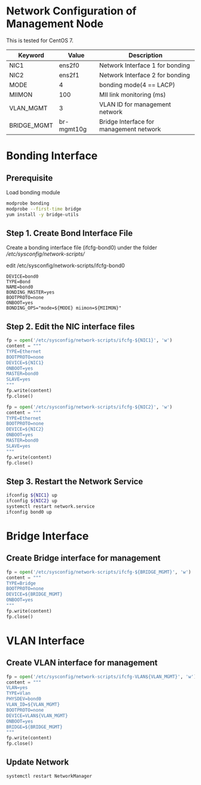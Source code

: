 # Network Configuration of Management Node

This is tested for CentOS 7.

Keyword         | Value         | Description
----            | ----          | ----
NIC1            | ens2f0        | Network Interface 1 for bonding
NIC2            | ens2f1        | Network Interface 2 for bonding
MODE            | 4             | bonding mode(4 == LACP)
MIIMON          | 100           | MII link monitoring (ms)
VLAN_MGMT       | 3             | VLAN ID for management network
BRIDGE_MGMT     | br-mgmt10g    | Bridge Interface for management network


# Bonding Interface

## Prerequisite

Load bonding module

~~~bash
modprobe bonding
modprobe --first-time bridge
yum install -y bridge-utils
~~~

## Step 1. Create Bond Interface File

Create a bonding interface file (ifcfg-bond0) under the folder */etc/sysconfig/network-scripts/*

edit /etc/sysconfig/network-scripts/ifcfg-bond0

~~~text
DEVICE=bond0
TYPE=Bond
NAME=bond0
BONDING_MASTER=yes
BOOTPROTO=none
ONBOOT=yes
BONDING_OPS="mode=${MODE} miimon=${MIIMON}"
~~~

## Step 2. Edit the NIC interface files


~~~python
fp = open('/etc/sysconfig/network-scripts/ifcfg-${NIC1}', 'w')
content = """
TYPE=Ethernet
BOOTPROTO=none
DEVICE=${NIC1}
ONBOOT=yes
MASTER=bond0
SLAVE=yes
"""
fp.write(content)
fp.close()

fp = open('/etc/sysconfig/network-scripts/ifcfg-${NIC2}', 'w')
content = """
TYPE=Ethernet
BOOTPROTO=none
DEVICE=${NIC2}
ONBOOT=yes
MASTER=bond0
SLAVE=yes
"""
fp.write(content)
fp.close()
~~~

## Step 3. Restart the Network Service

~~~bash
ifconfig ${NIC1} up
ifconfig ${NIC2} up
systemctl restart network.service
ifconfig bond0 up
~~~

# Bridge Interface

## Create Bridge interface for management

~~~python
fp = open('/etc/sysconfig/network-scripts/ifcfg-${BRIDGE_MGMT}', 'w')
content = """
TYPE=Bridge
BOOTPROTO=none
DEVICE=${BRIDGE_MGMT}
ONBOOT=yes
"""
fp.write(content)
fp.close()

~~~

# VLAN Interface

## Create VLAN interface for management

~~~python
fp = open('/etc/sysconfig/network-scripts/ifcfg-VLAN${VLAN_MGMT}', 'w')
content = """
VLAN=yes
TYPE=Vlan
PHYSDEV=bond0
VLAN_ID=${VLAN_MGMT}
BOOTPROTO=none
DEVICE=VLAN${VLAN_MGMT}
ONBOOT=yes
BRIDGE=${BRIDGE_MGMT}
"""
fp.write(content)
fp.close()

~~~

## Update Network

~~~bash
systemctl restart NetworkManager
~~~
